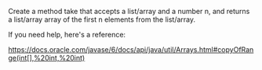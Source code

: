 Create a method take that accepts a list/array and a number n, and returns a list/array array of the first n elements from the list/array.

If you need help, here's a reference:

https://docs.oracle.com/javase/6/docs/api/java/util/Arrays.html#copyOfRange(int[],%20int,%20int)